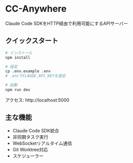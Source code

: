# CC-Anywhere

Claude Code SDKをHTTP経由で利用可能にするAPIサーバー

## クイックスタート

```bash
# インストール
npm install

# 設定
cp .env.example .env
# .envでCLAUDE_API_KEYを設定

# 起動
npm run dev
```

アクセス: http://localhost:5000

## 主な機能

- Claude Code SDK統合
- 非同期タスク実行
- WebSocketリアルタイム通信
- Git Worktree対応
- スケジューラー